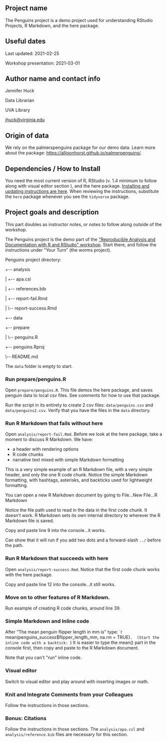 ## Project name

The Penguins project is a demo project used for understanding RStudio Projects, R Markdown, and the here package. 

## Useful dates 

Last updated: 2021-02-25

Workshop presentation: 2021-03-01

## Author name and contact info

Jennifer Huck

Data Librarian

UVA Library

jhuck@virginia.edu

## Origin of data

We rely on the palmerspenguins package for our demo data. Learn more about the package: https://allisonhorst.github.io/palmerpenguins/. 

## Dependencies / How to Install

You need the most current version of R, RStudio (v. 1.4 minimum to follow along with visual editor section ), and the here package. [Installing and updating instructions are here](https://uvastatlab.github.io/phdplus2021/installR). When reviewing the instructions, substitute the `here` package whenever you see the `tidyverse` package.

## Project goals and description 

This part doubles as instructor notes, or notes to follow along outside of the workshop. 

The Penguins project is the demo part of the ["Reproducible Analysis and Documentation with R and RStudio" workshop](https://jennhuck.github.io/workshops/repro_analysis_R_RStudio.html).  Start there, and follow the instructions under "Your Turn" (the worms project).

Penguins project directory:

+-- analysis

|   +-- apa.csl

|   +-- references.bib

|   +-- report-fail.Rmd

|   \\-- report-success.Rmd

+-- data

+-- prepare

|   \\-- penguins.R

+-- penguins.Rproj

\\-- README.md


The `data` folder is empty to start.  

### Run prepare/penguins.R

Open `prepare/penguins.R`.  This file demos the here package, and saves penguin data to local csv files.  See comments for how to use that package.   

Run the script in its entirety to create 2 csv files: `data/penguins.csv` and `data/penguins2.csv`.  Verify that you have the files in the `data` directory. 

### Run R Markdown that fails without here

Open `analysis/report-fail.Rmd`.  Before we look at the here package, take a moment to discuss R Markdown.  We have:

- a header with rendering options
- R code chunks
- narrative text mixed with simple Markdown formatting

This is a very simple example of an R Markdown file, with a very simple header, and only the one R code chunk.  Notice the simple Markdown formatting, with hashtags, asterisks, and backticks used for lightweight formatting. 

You can open a new R Markdown document by going to File...New File...R Markdown

Notice the file path used to read in the data in the first code chunk.  It doesn't work.  R Markdown sets its own internal directory to wherever the R Markdown file is saved. 

Copy and paste line 9 into the console...it works.

Can show that it will run if you add two dots and a forward-slash `../` before the path.

### Run R Markdown that succeeds with here

Open `analysis/report-success.Rmd`.  Notice that the first code chunk works with the here package.  

Copy and paste line 12 into the console...it still works. 

### Move on to other features of R Markdown. 

Run example of creating R code chunks, around line 39.

### Simple Markdown and Inline code 

After "The mean penguin flipper length in mm is" type: \`r mean(penguins_success$flipper_length_mm, na.rm = TRUE)`.  (Start the inline code with a backtick: `)  It is easier to type the mean() part in the console first, then copy and paste to the R Markdown document. 

Note that you can't "run" inline code.

### Visual editor

Switch to visual editor and play around with inserting images or math. 

### Knit and Integrate Comments from your Colleagues

Follow the instructions in those sections. 

### Bonus: Citations

Follow the instructions in those sections.  The `analysis/apa.csl` and `analysis/reference.bib` files are necessary for this section. 
